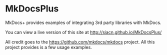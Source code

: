 # MkDocsPlus
MkDocs+ provides examples of integrating 3rd party libraries with MkDocs.

You can view a live version of this site at http://siacn.github.io/MkDocsPlus/

All credit goes to the https://github.com/mkdocs/mkdocs project.  All this project provides is a few usage examples.

